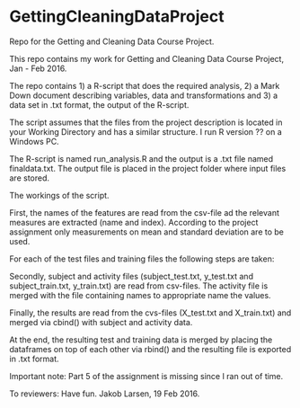 # GettingCleaningDataProject
Repo for the Getting and Cleaning Data Course Project. 

This repo contains my work for Getting and Cleaning Data Course Project, Jan - Feb 2016.

The repo contains 1) a R-script that does the required analysis, 2) a Mark Down document describing variables, data and transformations and 3) a data set in .txt format, the output of the R-script.

The script assumes that the files from the project description is located in your Working Directory and has a similar structure.
I run R version ?? on a Windows PC.

The R-script is named run_analysis.R and the output is a .txt file named finaldata.txt. The output file is placed in the project folder where input files are stored.

The workings of the script.

First, the names of the features are read from the csv-file ad the relevant measures are extracted (name and index). According to the project assignment only measurements on mean and standard deviation are to be used.

For each of the test files and training files the following steps are taken:

Secondly, subject and activity files (subject_test.txt, y_test.txt and subject_train.txt, y_train.txt) are read from csv-files. The activity file is merged with the file containing names to appropriate name the values. 

Finally, the results are read from the cvs-files (X_test.txt and X_train.txt) and merged via cbind() with subject and activity data.

At the end, the resulting test and training data is merged by placing the dataframes on top of each other via rbind() and the resulting file is exported in .txt format.

Important note: Part 5 of the assignment is missing since I ran out of time. 

To reviewers: Have fun.
Jakob Larsen, 19 Feb 2016.


